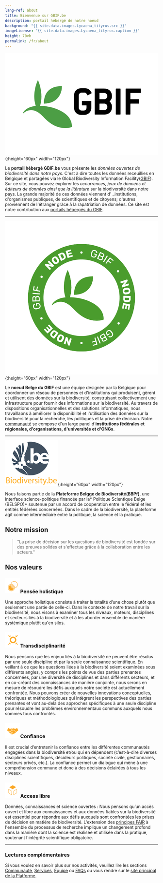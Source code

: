 ```yaml
---
lang-ref: about
title: Bienvenue sur GBIF.be
description: portail hébergé de notre noeud
background: "{{ site.data.images.Lycaena_tityrus.src }}"
imageLicense: "{{ site.data.images.Lycaena_tityrus.caption }}"
height: 70vh
permalink: /fr/about
---
```


![GBIF](/assets/images/logos/GBIF-2015.png){:height="60px" width="120px"}

Le **portail hébergé GBIF.be** vous présente les _données ouvertes de biodiversité dans notre pays_. C'est à dire toutes les données receuillies en Belgique et partagées via le Global Biodiversity Information Facility([GBIF](https://www.gbif.org/fr)).
Sur ce site, vous pouvez explorer les _occurrences, jeux de données et éditeurs de données ainsi que la litérature_ sur la biodiversité dans notre pays.
La grande majorité de ces données viennent d' \_institutions, d'organismes publiques, de scientifiques et de citoyens; d'autres proviennent de l'étranger gràce à la rapatriation de données. Ce site est notre contribution aux [portails hébergés du GBIF](https://www.gbif.org/fr/hosted-portals).

---

![Noeud GBIF](/assets/images/logos/node-green.png){:height="60px" width="120px"}

Le **noeud Belge du GBIF** est une équipe désignée par la Belgique pour coordonner un réseau de personnes et d'institutions qui produisent, gèrent et utilisent des données sur la biodiversité, construisant collectivement une infrastructure pour fournir des informations sur la biodiversité. Au travers de dispositions organisationnelles et des solutions informatiques, nous travaillaons à améliorer la disponibilité et l'utilisation des données sur la biodiversité pour la recherche, les politiques et la prise de décision. Notre [communauté](/fr/community) se compose d'un large panel d'**institutions fédérales et régionales, d'organisations, d'universités et d'ONGs**.

---

![BBPf](/assets/images/logos/logoBBPf.png){:height="60px" width="120px"}

Nous faisons partie de la **Plateforme Belgge de Biodiversité(BBPf)**, une interface science-politique financée par la* Politique Scientique Belge (BELSPO)* soutenue par un accord de cooperation entre le fédéral et les entités fédérées concernées. Dans le cadre de la biodiversité, la plateforme agit comme intermédiaire entre la politique, la science et la pratique.

## Notre mission

> "La prise de décision sur les questions de biodiversité est fondée sur des preuves solides et s'effectue grâce à la collaboration entre les acteurs."

## Nos valeurs

### ![Holistic thinking](/assets/images/icons/valueHolistic.png)Pensée holistique

Une approche holistique consiste à traiter la totalité d’une chose plutôt que seulement une partie de celle-ci. Dans le contexte de notre travail sur la biodiversité, nous visons à examiner tous les niveaux, moteurs, disciplines et secteurs liés à la biodiversité et à les aborder ensemble de manière systémique plutôt qu'en silos.

### ![Transdisciplinarity](/assets/images/icons/valueTransdisciplinarity.png)Transdisciplinarité

Nous pensons que les enjeux liés à la biodiversité ne peuvent être résolus par une seule discipline et par la seule connaissance scientifique. En veillant à ce que les questions liées à la biodiversité soient examinées sous différents angles, y compris les points de vue des parties prenantes concernées, par une diversité de disciplines et dans différents secteurs, et en co-créant des connaissances de manière conjointe, nous serons en mesure de résoudre les défis auxquels notre société est actuellement confrontée. Nous pouvons créer de nouvelles innovations conceptuelles, théoriques et méthodologiques qui intègrent les perspectives des parties prenantes et vont au-delà des approches spécifiques à une seule discipline pour résoudre les problèmes environnementaux communs auxquels nous sommes tous confrontés.

### ![Trust](/assets/images/icons/valueTrust.png)Confiance

Il est crucial d’entretenir la confiance entre les différentes communautés engagées dans la biodiversité et/ou qui en dépendent (c’est-à-dire diverses disciplines scientifiques, décideurs politiques, société civile, gestionnaires, secteurs privés, etc.). La confiance permet un dialogue qui mène à une compréhension commune et donc à des décisions éclairées à tous les niveaux.

### ![Open access](/assets/images/icons/valueOpen.png)Access libre

Données, connaissances et science ouvertes : Nous pensons qu’un accès ouvert et libre aux connaissances et aux données fiables sur la biodiversité est essentiel pour répondre aux défis auxquels sont confrontées les prises de décision en matière de biodiversité. L'extension des [principes FAIR](https://www.go-fair.org/fair-principles/) à l'ensemble du processus de recherche implique un changement profond dans la manière dont la science est réalisée et utilisée dans la pratique, soutenant l'intégrité scientifique obligatoire.

---

### Lectures complémentaires

Si vous voulez en savoir plus sur nos activités, veuillez lire les sections [Communauté](/fr/community), [Services](/fr/services), [Equipe](/fr/team) ou [FAQs](/fr/faqs) ou vous rendre sur le [site principal de la Platforme](https://www.biodiversity.be).
